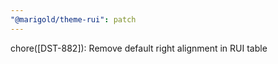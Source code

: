 ```yaml
---
"@marigold/theme-rui": patch
---
```


chore([DST-882]): Remove default right alignment in RUI table

